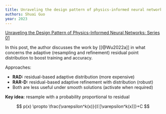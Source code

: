 ```yaml
---
title: Unraveling the design pattern of physics-informed neural networks: Series 01
authors: Shuai Guo
year: 2023
---
```


[Unraveling the Design Pattern of Physics-Informed Neural Networks: Series 01](https://towardsdatascience.com/unraveling-the-design-pattern-of-physics-informed-neural-networks-series-01-8190df459527) 

In this post, the author discusses the work by [[@Wu2022a]] in what concerns the adaptive (resampling and refinement) residual point distribution to boost training and accuracy.

Approaches:
- **RAD:** residual-based adaptive distribution (more expensive)
- **RAR-D:** residual-based adaptive refinement with distribution (robust)
- Both are less useful under smooth solutions (activate when required)

**Key idea:**  resample with a probability proportional to residual

$$
p(x) \propto \frac{\varepsilon^k(x)}{𝔼[\varepsilon^k(x)]}+C
$$
